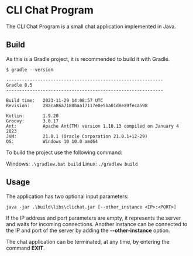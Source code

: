 # CLI Chat Program

The CLI Chat Program is a small chat application implemented in Java. 

## Build

As this is a Gradle project, it is recommended to build it with Gradle.

```
$ gradle --version

------------------------------------------------------------
Gradle 8.5
------------------------------------------------------------

Build time:   2023-11-29 14:08:57 UTC
Revision:     28aca86a7180baa17117e0e5ba01d8ea9feca598

Kotlin:       1.9.20
Groovy:       3.0.17
Ant:          Apache Ant(TM) version 1.10.13 compiled on January 4 2023
JVM:          21.0.1 (Oracle Corporation 21.0.1+12-29)
OS:           Windows 10 10.0 amd64
```

To build the project use the following command:

Windows: `.\gradlew.bat build`
Linux: `./gradlew build`

## Usage

The application has two optional input parameters:

`java -jar .\build\libs\clichat.jar [--other_instance <IP>:<PORT>]`

If the IP address and port parameters are empty, it represents the server and waits for incoming connections.
Another instance can be connected to the IP and port of the server by adding the **--other-instance** option.

The chat application can be terminated, at any time, by entering the command **EXIT**.
